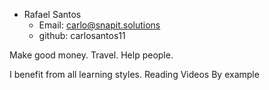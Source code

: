 - Rafael Santos
  - Email: carlo@snapit.solutions
  - github: carlosantos11

Make good money. Travel. Help people. 

I benefit from all learning styles.
Reading 
Videos 
By example